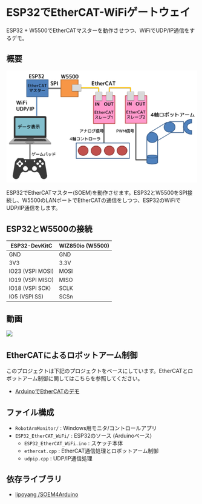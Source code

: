 # ESP32でEtherCAT-WiFiゲートウェイ

ESP32 + W5500でEtherCATマスターを動作させつつ、WiFiでUDP/IP通信をするデモ。

## 概要
![全体図](overview.png)

ESP32でEtherCATマスター(SOEM)を動作させます。ESP32とW5500をSPI接続し、W5500のLANポートでEtherCATの通信をしつつ、ESP32のWiFiでUDP/IP通信をします。

## ESP32とW5500の接続

| ESP32-DevKitC | WIZ850io (W5500) |
| ---- | ---- |
| GND  | GND  |
| 3V3  | 3.3V |
| IO23 (VSPI MOSI) | MOSI |
| IO19 (VSPI MISO) | MISO |
| IO18 (VSPI SCK)  | SCLK |
| IO5  (VSPI SS)   | SCSn |  

## 動画
[![](https://img.youtube.com/vi/E-bh-TJOit4/0.jpg)](https://www.youtube.com/watch?v=E-bh-TJOit4)

## EtherCATによるロボットアーム制御
このプロジェクトは下記のプロジェクトをベースにしています。EtherCATとロボットアーム制御に関してはこちらを参照してください。

- [ArduinoでEtherCATのデモ](https://github.com/lipoyang/Arduino_de_EtherCAT)

## ファイル構成
- `RobotArmMonitor/` : Windows用モニタ/コントロールアプリ
- `ESP32_EtherCAT_WiFi/` : ESP32のソース (Arduinoベース)
	- `ESP32_EtherCAT_WiFi.ino` : スケッチ本体
	- `ethercat.cpp` : EtherCAT通信処理とロボットアーム制御
	- `udpip.cpp` : UDP/IP通信処理

## 依存ライブラリ
- [lipoyang /SOEM4Arduino](https://github.com/lipoyang/SOEM4Arduino)

